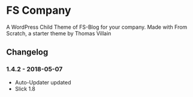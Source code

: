 # FS Company

A WordPress Child Theme of FS-Blog for your company. Made with From Scratch, a starter theme by Thomas Villain

## Changelog

### 1.4.2 - 2018-05-07
* Auto-Updater updated
* Slick 1.8